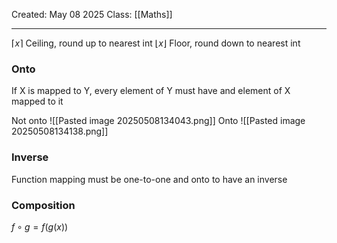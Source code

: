 Created: May 08 2025
Class: [[Maths]] 
- - -
$\left\lceil x \right\rceil$ Ceiling, round up to nearest int
$\left\lfloor x \right\rfloor$ Floor, round down to nearest int

### Onto
If X is mapped to Y, every element of Y must have and element of X mapped to it

Not onto 
![[Pasted image 20250508134043.png]]
Onto
![[Pasted image 20250508134138.png]]

### Inverse
Function mapping must be one-to-one and onto to have an inverse

### Composition
$f\circ g= f(g(x))$   
